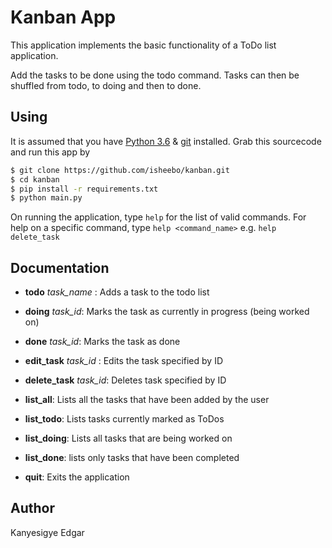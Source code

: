 # Kanban App
This application implements the basic functionality of a ToDo list application. 

Add the tasks to be done using the todo command. Tasks can then be shuffled from todo, to doing and then to done.

## Using
It is assumed that you have [Python 3.6](https://www.python.org) & [git](https://git-scm.com) installed. Grab this sourcecode and run this app by 
```sh 
$ git clone https://github.com/isheebo/kanban.git
$ cd kanban
$ pip install -r requirements.txt
$ python main.py
```
On running the application, type `help` for the list of valid commands. For help on a specific command, type `help <command_name>` e.g. `help delete_task`

## Documentation

- **todo** *task_name* : Adds a task to the todo list
- **doing** *task_id*: Marks the task as currently in progress (being worked on)
- **done** *task_id*: Marks the task as done
- **edit_task** *task_id* : Edits the task specified by ID
- **delete_task** *task_id*:  Deletes task specified by ID

- **list_all**: Lists all the tasks that have been added by the user
- **list_todo**: Lists tasks currently marked as ToDos
- **list_doing**: Lists all tasks that are being worked on
- **list_done**: lists only tasks that have been completed
-  **quit**: Exits the application


## Author
Kanyesigye Edgar